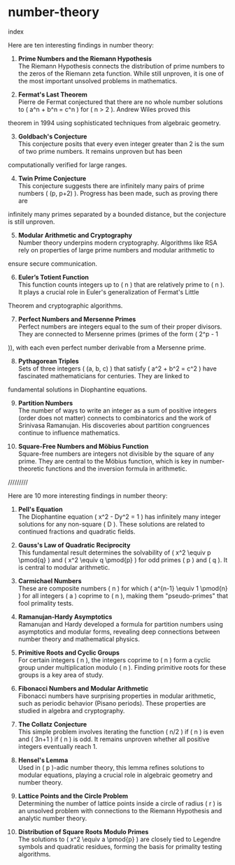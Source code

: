 # number-theory
index


 
 

Here are ten interesting findings in number theory:

1. **Prime Numbers and the Riemann Hypothesis**  
   The Riemann Hypothesis connects the distribution of prime numbers to the zeros of the Riemann zeta function. While still unproven, it is one 
of the most important unsolved problems in mathematics.

2. **Fermat's Last Theorem**  
   Pierre de Fermat conjectured that there are no whole number solutions to \( a^n + b^n = c^n \) for \( n > 2 \). Andrew Wiles proved this 

theorem in 1994 using sophisticated techniques from algebraic geometry.

3. **Goldbach's Conjecture**  
   This conjecture posits that every even integer greater than 2 is the sum of two prime numbers. It remains unproven but has been 

computationally verified for large ranges.

4. **Twin Prime Conjecture**  
   This conjecture suggests there are infinitely many pairs of prime numbers \( (p, p+2) \). Progress has been made, such as proving there are 

infinitely many primes separated by a bounded distance, but the conjecture is still unproven.

5. **Modular Arithmetic and Cryptography**  
   Number theory underpins modern cryptography. Algorithms like RSA rely on properties of large prime numbers and modular arithmetic to 

ensure secure communication.

6. **Euler’s Totient Function**  
   This function counts integers up to \( n \) that are relatively prime to \( n \). It plays a crucial role in Euler's generalization of Fermat's Little 

Theorem and cryptographic algorithms.

7. **Perfect Numbers and Mersenne Primes**  
   Perfect numbers are integers equal to the sum of their proper divisors. They are connected to Mersenne primes (primes of the form \( 2^p - 1 

\)), with each even perfect number derivable from a Mersenne prime.

8. **Pythagorean Triples**  
   Sets of three integers \( (a, b, c) \) that satisfy \( a^2 + b^2 = c^2 \) have fascinated mathematicians for centuries. They are linked to 

fundamental solutions in Diophantine equations.

9. **Partition Numbers**  
   The number of ways to write an integer as a sum of positive integers (order does not matter) connects to combinatorics and the work of 
Srinivasa Ramanujan. His discoveries about partition congruences continue to influence mathematics.

10. **Square-Free Numbers and Möbius Function**  
Square-free numbers are integers not divisible by the square of any prime. They are central to the Möbius function, which is key in number-
theoretic functions and the inversion formula in arithmetic.


/////////


Here are 10 more interesting findings in number theory:

1. **Pell's Equation**  
   The Diophantine equation \( x^2 - Dy^2 = 1 \) has infinitely many integer solutions for any non-square \( D \). These solutions are related to 
continued fractions and quadratic fields.

2. **Gauss's Law of Quadratic Reciprocity**  
   This fundamental result determines the solvability of \( x^2 \equiv p \pmod{q} \) and \( x^2 \equiv q \pmod{p} \) for odd primes \( p \) 
and \( q \). It is central to modular arithmetic.

3. **Carmichael Numbers**  
   These are composite numbers \( n \) for which \( a^{n-1} \equiv 1 \pmod{n} \) for all integers \( a \) coprime to \( n \), making them 
"pseudo-primes" that fool primality tests.

4. **Ramanujan-Hardy Asymptotics**  
   Ramanujan and Hardy developed a formula for partition numbers using asymptotics and modular forms, revealing deep connections 
between number theory and mathematical physics.

5. **Primitive Roots and Cyclic Groups**  
   For certain integers \( n \), the integers coprime to \( n \) form a cyclic group under multiplication modulo \( n \). Finding primitive roots for 
these groups is a key area of study.

6. **Fibonacci Numbers and Modular Arithmetic**  
   Fibonacci numbers have surprising properties in modular arithmetic, such as periodic behavior (Pisano periods). These properties are studied 
in algebra and cryptography.

7. **The Collatz Conjecture**  
   This simple problem involves iterating the function \( n/2 \) if \( n \) is even and \( 3n+1 \) if \( n \) is odd. It remains unproven whether all 
positive integers eventually reach 1.

8. **Hensel's Lemma**  
   Used in \( p \)-adic number theory, this lemma refines solutions to modular equations, playing a crucial role in algebraic geometry and 
number theory.

9. **Lattice Points and the Circle Problem**  
   Determining the number of lattice points inside a circle of radius \( r \) is an unsolved problem with connections to the Riemann Hypothesis 
and analytic number theory.

10. **Distribution of Square Roots Modulo Primes**  
    The solutions to \( x^2 \equiv a \pmod{p} \) are closely tied to Legendre symbols and quadratic residues, forming the basis for primality 
testing algorithms.



